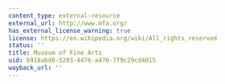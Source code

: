 ```yaml
---
content_type: external-resource
external_url: http://www.mfa.org/
has_external_license_warning: true
license: https://en.wikipedia.org/wiki/All_rights_reserved
status: ''
title: Museum of Fine Arts
uid: b918abd0-5203-4476-a470-7f9c29cd4015
wayback_url: ''
---
```


